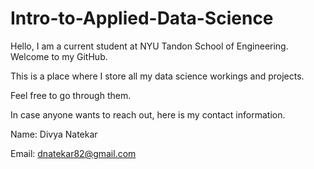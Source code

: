 # Intro-to-Applied-Data-Science

Hello, I am a current student at NYU Tandon School of Engineering. Welcome to my GitHub.

This is a place where I store all my data science workings and projects.

Feel free to go through them.

In case anyone wants to reach out, here is my contact information.

Name: Divya Natekar

Email: dnatekar82@gmail.com
